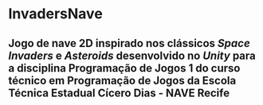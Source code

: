# InvadersNave

## Jogo de nave 2D inspirado nos clássicos *Space Invaders* e *Asteroids* desenvolvido no *Unity* para a disciplina Programação de Jogos 1 do curso técnico em Programação de Jogos da Escola Técnica Estadual Cícero Dias - NAVE Recife
